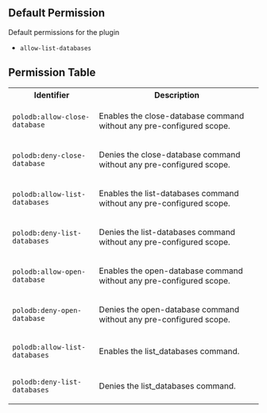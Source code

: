 ## Default Permission

Default permissions for the plugin

- `allow-list-databases`

## Permission Table 

<table>
<tr>
<th>Identifier</th>
<th>Description</th>
</tr>


<tr>
<td>

`polodb:allow-close-database`

</td>
<td>

Enables the close-database command without any pre-configured scope.

</td>
</tr>

<tr>
<td>

`polodb:deny-close-database`

</td>
<td>

Denies the close-database command without any pre-configured scope.

</td>
</tr>

<tr>
<td>

`polodb:allow-list-databases`

</td>
<td>

Enables the list-databases command without any pre-configured scope.

</td>
</tr>

<tr>
<td>

`polodb:deny-list-databases`

</td>
<td>

Denies the list-databases command without any pre-configured scope.

</td>
</tr>

<tr>
<td>

`polodb:allow-open-database`

</td>
<td>

Enables the open-database command without any pre-configured scope.

</td>
</tr>

<tr>
<td>

`polodb:deny-open-database`

</td>
<td>

Denies the open-database command without any pre-configured scope.

</td>
</tr>

<tr>
<td>

`polodb:allow-list-databases`

</td>
<td>

Enables the list_databases command.

</td>
</tr>

<tr>
<td>

`polodb:deny-list-databases`

</td>
<td>

Denies the list_databases command.

</td>
</tr>
</table>
